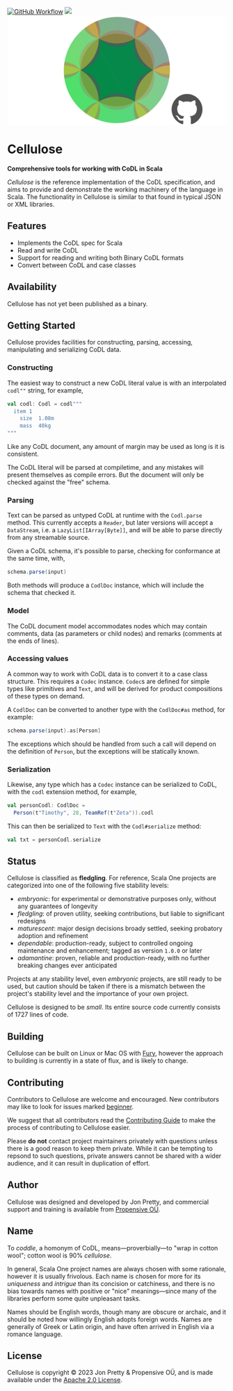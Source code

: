 [<img alt="GitHub Workflow" src="https://img.shields.io/github/actions/workflow/status/propensive/cellulose/main.yml?style=for-the-badge" height="24">](https://github.com/propensive/cellulose/actions)
[<img src="https://img.shields.io/discord/633198088311537684?color=8899f7&label=DISCORD&style=for-the-badge" height="24">](https://discord.gg/7b6mpF6Qcf)
<img src="/doc/images/github.png" valign="middle">

# Cellulose

__Comprehensive tools for working with CoDL in Scala__

_Cellulose_ is the reference implementation of the CoDL specification, and aims
to provide and demonstrate the working machinery of the language in Scala. The
functionality in Cellulose is similar to that found in typical JSON or XML
libraries.

## Features

- Implements the CoDL spec for Scala
- Read and write CoDL
- Support for reading and writing both Binary CoDL formats
- Convert between CoDL and case classes


## Availability

Cellulose has not yet been published as a binary.

## Getting Started

Cellulose provides facilities for constructing, parsing, accessing,
manipulating and serializing CoDL data.

### Constructing

The easiest way to construct a new CoDL literal value is with an interpolated
`codl""` string, for example,
```scala
val codl: Codl = codl"""
  item 1
    size  1.08m
    mass  40kg
"""
```

Like any CoDL document, any amount of margin may be used as long is it is
consistent.

The CoDL literal will be parsed at compiletime, and any mistakes will present
themselves as compile errors. But the document will only be checked against the
"free" schema.

### Parsing

Text can be parsed as untyped CoDL at runtime with the `Codl.parse` method.
This currently accepts a `Reader`, but later versions will accept a
`DataStream`, i.e. a `LazyList[IArray[Byte]]`, and will be able to parse
directly from any streamable source.

Given a CoDL schema, it's possible to parse, checking for conformance at the same time, with,
```scala
schema.parse(input)
```

Both methods will produce a `CodlDoc` instance, which will include the schema
that checked it.

### Model

The CoDL document model accommodates nodes which may contain comments, data (as
parameters or child nodes) and remarks (comments at the ends of lines).

### Accessing values

A common way to work with CoDL data is to convert it to a case class structure.
This requires a `Codec` instance. `Codec`s are defined for simple types like
primitives and `Text`, and will be derived for product compositions of these
types on demand.

A `CodlDoc` can be converted to another type with the `CodlDoc#as` method, for example:
```scala
schema.parse(input).as[Person]
```

The exceptions which should be handled from such a call will depend on the
definition of `Person`, but the exceptions will be statically known.

### Serialization

Likewise, any type which has a `Codec` instance can be serialized to CoDL, with the `codl` extension method, for example,
```scala
val personCodl: CodlDoc =
  Person(t"Timothy", 28, TeamRef(t"Zeta")).codl
```

This can then be serialized to `Text` with the `Codl#serialize` method:
```scala
val txt = personCodl.serialize
```



## Status

Cellulose is classified as __fledgling__. For reference, Scala One projects are
categorized into one of the following five stability levels:

- _embryonic_: for experimental or demonstrative purposes only, without any guarantees of longevity
- _fledgling_: of proven utility, seeking contributions, but liable to significant redesigns
- _maturescent_: major design decisions broady settled, seeking probatory adoption and refinement
- _dependable_: production-ready, subject to controlled ongoing maintenance and enhancement; tagged as version `1.0.0` or later
- _adamantine_: proven, reliable and production-ready, with no further breaking changes ever anticipated

Projects at any stability level, even _embryonic_ projects, are still ready to
be used, but caution should be taken if there is a mismatch between the
project's stability level and the importance of your own project.

Cellulose is designed to be _small_. Its entire source code currently consists
of 1727 lines of code.

## Building

Cellulose can be built on Linux or Mac OS with [Fury](/propensive/fury), however
the approach to building is currently in a state of flux, and is likely to
change.

## Contributing

Contributors to Cellulose are welcome and encouraged. New contributors may like to look for issues marked
<a href="https://github.com/propensive/cellulose/labels/beginner">beginner</a>.

We suggest that all contributors read the [Contributing Guide](/contributing.md) to make the process of
contributing to Cellulose easier.

Please __do not__ contact project maintainers privately with questions unless
there is a good reason to keep them private. While it can be tempting to
repsond to such questions, private answers cannot be shared with a wider
audience, and it can result in duplication of effort.

## Author

Cellulose was designed and developed by Jon Pretty, and commercial support and training is available from
[Propensive O&Uuml;](https://propensive.com/).



## Name

To _coddle_, a homonym of CoDL, means—proverbially—to "wrap in cotton wool"; cotton wool is 90%
_cellulose_.

In general, Scala One project names are always chosen with some rationale, however it is usually
frivolous. Each name is chosen for more for its _uniqueness_ and _intrigue_ than its concision or
catchiness, and there is no bias towards names with positive or "nice" meanings—since many of the
libraries perform some quite unpleasant tasks.

Names should be English words, though many are obscure or archaic, and it should be noted how
willingly English adopts foreign words. Names are generally of Greek or Latin origin, and have
often arrived in English via a romance language.

## License

Cellulose is copyright &copy; 2023 Jon Pretty & Propensive O&Uuml;, and is made available under the
[Apache 2.0 License](/license.md).
